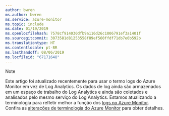 ```yaml
---
author: bwren
ms.author: bwren
ms.service: azure-monitor
ms.topic: include
ms.date: 01/19/2019
ms.openlocfilehash: 7578cf914030dfb9a116d26c1006791ef3a1401f
ms.sourcegitcommit: 3073581d81253558f89ef560ffdf71db7e0b592b
ms.translationtype: HT
ms.contentlocale: pt-BR
ms.lasthandoff: 08/06/2019
ms.locfileid: "67171648"
---
```

>[!NOTE]
> Este artigo foi atualizado recentemente para usar o termo logs do Azure Monitor em vez de Log Analytics. Os dados de log ainda são armazenados em um espaço de trabalho do Log Analytics e ainda são coletados e analisados pelo mesmo serviço do Log Analytics. Estamos atualizando a terminologia para refletir melhor a função dos [logs no Azure Monitor](../articles/azure-monitor/platform/data-platform-logs.md). Confira as [alterações de terminologia do Azure Monitor](../articles/azure-monitor/azure-monitor-rebrand.md) para obter detalhes.
